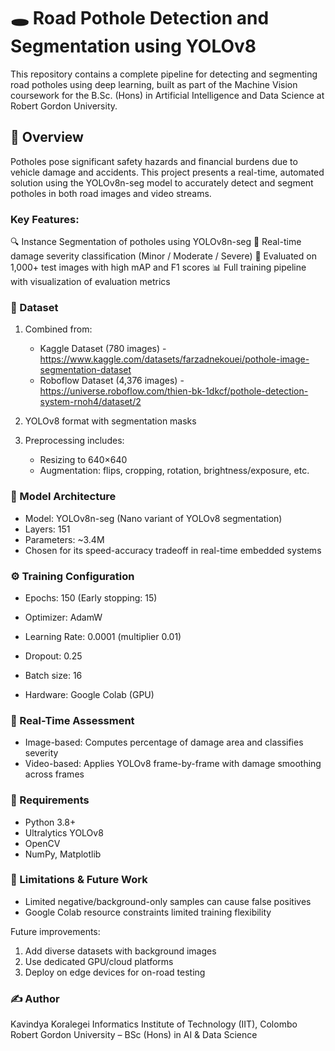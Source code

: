 # 🕳️ Road Pothole Detection and Segmentation using YOLOv8
This repository contains a complete pipeline for detecting and segmenting road potholes using deep learning, built as part of the Machine Vision coursework for the B.Sc. (Hons) in Artificial Intelligence and Data Science at Robert Gordon University.

## 🚀 Overview
Potholes pose significant safety hazards and financial burdens due to vehicle damage and accidents. This project presents a real-time, automated solution using the YOLOv8n-seg model to accurately detect and segment potholes in both road images and video streams.

### Key Features:

🔍 Instance Segmentation of potholes using YOLOv8n-seg
📸 Real-time damage severity classification (Minor / Moderate / Severe)
🧪 Evaluated on 1,000+ test images with high mAP and F1 scores
📊 Full training pipeline with visualization of evaluation metrics

### 📁 Dataset
1. Combined from:
    - Kaggle Dataset (780 images) - https://www.kaggle.com/datasets/farzadnekouei/pothole-image-segmentation-dataset 
    - Roboflow Dataset (4,376 images) - https://universe.roboflow.com/thien-bk-1dkcf/pothole-detection-system-rnoh4/dataset/2

2. YOLOv8 format with segmentation masks
3. Preprocessing includes:
    - Resizing to 640×640
    - Augmentation: flips, cropping, rotation, brightness/exposure, etc.

### 🧠 Model Architecture
- Model: YOLOv8n-seg (Nano variant of YOLOv8 segmentation)
- Layers: 151
- Parameters: ~3.4M
- Chosen for its speed-accuracy tradeoff in real-time embedded systems

### ⚙️ Training Configuration
- Epochs: 150 (Early stopping: 15)
- Optimizer: AdamW
- Learning Rate: 0.0001 (multiplier 0.01)
- Dropout: 0.25
- Batch size: 16

- Hardware: Google Colab (GPU)

### 🎥 Real-Time Assessment
- Image-based: Computes percentage of damage area and classifies severity
- Video-based: Applies YOLOv8 frame-by-frame with damage smoothing across frames

### 🔧 Requirements
- Python 3.8+
- Ultralytics YOLOv8
- OpenCV
- NumPy, Matplotlib

### 📌 Limitations & Future Work
- Limited negative/background-only samples can cause false positives
- Google Colab resource constraints limited training flexibility

Future improvements:
1. Add diverse datasets with background images
2. Use dedicated GPU/cloud platforms
3. Deploy on edge devices for on-road testing

### ✍️ Author
Kavindya Koralegei
Informatics Institute of Technology (IIT), Colombo
Robert Gordon University – BSc (Hons) in AI & Data Science
